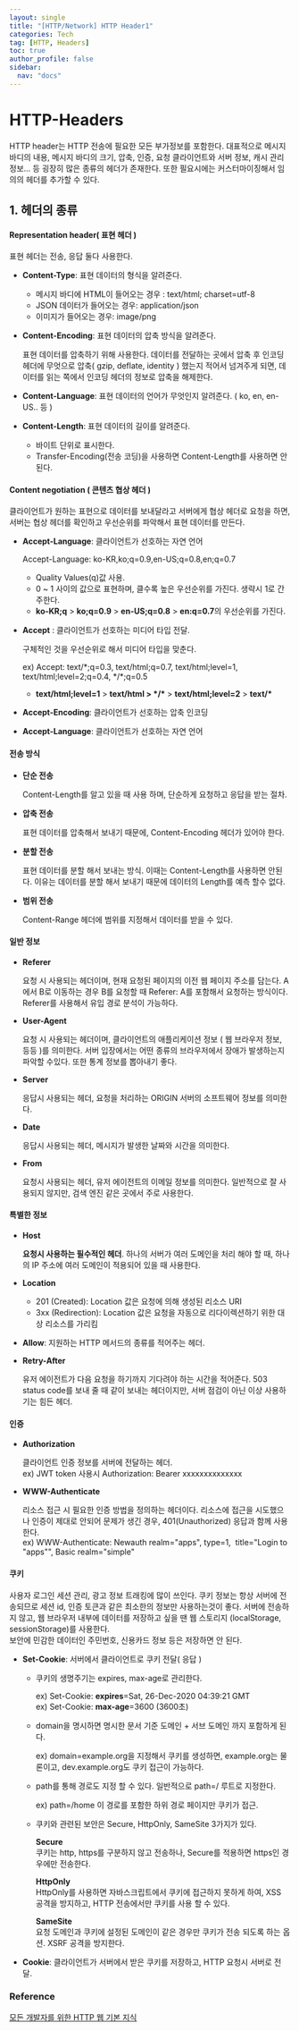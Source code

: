 ```yaml
---
layout: single
title: "[HTTP/Network] HTTP Header1"
categories: Tech
tag: [HTTP, Headers]
toc: true
author_profile: false
sidebar:
  nav: "docs"
---
```


# HTTP-Headers

HTTP header는 HTTP 전송에 필요한 모든 부가정보를 포함한다. 대표적으로 메시지 바디의 내용, 메시지 바디의 크기, 압축, 인증, 요청 클라이언트와 서버 정보, 캐시 관리 정보... 등 굉장히 많은 종류의 헤더가 존재한다. 또한 필요시에는 커스터마이징해서 임의의 헤더를 추가할 수 있다.

## 1. 헤더의 종류

#### Representation header( 표현 헤더 )

표현 헤더는 전송, 응답 둘다 사용한다.

- **Content-Type**: 표현 데이터의 형식을 알려준다.

  - 메시지 바디에 HTML이 들어오는 경우 : text/html; charset=utf-8
  - JSON 데이터가 들어오는 경우: application/json
  - 이미지가 들어오는 경우: image/png

- **Content-Encoding**: 표현 데이터의 압축 방식을 알려준다.

  표현 데이터를 압축하기 위해 사용한다. 데이터를 전달하는 곳에서 압축 후 인코딩 헤더에 무엇으로 압축( gzip, deflate, identity ) 했는지 적어서 넘겨주게 되면, 데이터를 읽는 쪽에서 인코딩 헤더의 정보로 압축을 해제한다.

- **Content-Language**: 표현 데이터의 언어가 무엇인지 알려준다. ( ko, en, en-US.. 등 )

- **Content-Length**: 표현 데이터의 길이를 알려준다.

  - 바이트 단위로 표시한다.
  - Transfer-Encoding(전송 코딩)을 사용하면 Content-Length를 사용하면 안된다.

#### Content negotiation ( 콘텐츠 협상 헤더 )

클라이언트가 원하는 표현으로 데이터를 보내달라고 서버에게 협상 헤더로 요청을 하면, 서버는 협상 헤더를 확인하고 우선순위를 파악해서 표현 데이터를 만든다.

- **Accept-Language**: 클라이언트가 선호하는 자연 언어

  Accept-Language: ko-KR,ko;q=0.9,en-US;q=0.8,en;q=0.7

  - Quality Values(q)값 사용.
  - 0 ~ 1 사이의 값으로 표현하며, 클수록 높은 우선순위를 가진다. 생략시 1로 간주한다.
  - **ko-KR;q** > **ko;q=0.9** > **en-US;q=0.8** > **en:q=0.7**의 우선순위를 가진다.

- **Accept** : 클라이언트가 선호하는 미디어 타입 전달.

  구체적인 것을 우선순위로 해서 미디어 타입을 맞춘다.

  ex) Accept: text/\*;q=0.3, text/html;q=0.7, text/html;level=1,  text/html;level=2;q=0.4, \*/\*;q=0.5

  - **text/html;level=1** > **text/html > \*/\*** > **text/html;level=2** > **text/\***

- **Accept-Encoding**: 클라이언트가 선호하는 압축 인코딩

- **Accept-Language**: 클라이언트가 선호하는 자연 언어

#### 전송 방식

- **단순 전송**

  Content-Length를 알고 있을 때 사용 하며, 단순하게 요청하고 응답을 받는 절차.

- **압축 전송**

  표현 데이터를 압축해서 보내기 때문에, Content-Encoding 헤더가 있어야 한다.

- **분할 전송**

  표현 데이터를 분할 해서 보내는 방식. 이때는 Content-Length를 사용하면 안된다. 이유는 데이터를 분할 해서 보내기 때문에 데이터의 Length를 예측 할수 없다.

- **범위 전송**

  Content-Range 헤더에 범위를 지정해서 데이터를 받을 수 있다.

#### 일반 정보

- **Referer**

  요청 시 사용되는 헤더이며, 현재 요청된 페이지의 이전 웹 페이지 주소를 담는다. A에서 B로 이동하는 경우 B를 요청할 때 Referer: A를 포함해서 요청하는 방식이다. Referer를 사용해서 유입 경로 분석이 가능하다.

- **User-Agent**

  요청 시 사용되는 헤더이며, 클라이언트의 애플리케이션 정보 ( 웹 브라우저 정보, 등등 )를 의미한다. 서버 입장에서는 어떤 종류의 브라우저에서 장애가 발생하는지 파악할 수있다. 또한 통계 정보를 뽑아내기 좋다.

- **Server**

  응답시 사용되는 헤더, 요청을 처리하는 ORIGIN 서버의 소프트웨어 정보를 의미한다.

- **Date**

  응답시 사용되는 헤더, 메시지가 발생한 날짜와 시간을 의미한다.

- **From**

  요청시 사용되는 헤더, 유저 에이전트의 이메일 정보를 의미한다. 일반적으로 잘 사용되지 않지만, 검색 엔진 같은 곳에서 주로 사용한다.

#### 특별한 정보

- **Host**

  **요청시 사용하는 필수적인 헤더**. 하나의 서버가 여러 도메인을 처리 해야 할 때, 하나의 IP 주소에 여러 도메인이 적용되어 있을 때 사용한다.

- **Location**

  - 201 (Created): Location 값은 요청에 의해 생성된 리소스 URI
  - 3xx (Redirection): Location 값은 요청을 자동으로 리다이렉션하기 위한 대상 리소스를 가리킴

- **Allow**: 지원하는 HTTP 메서드의 종류를 적어주는 헤더.

- **Retry-After**

  유저 에이전트가 다음 요청을 하기까지 기다려야 하는 시간을 적어준다. 503 status code를 보내 줄 때 같이 보내는 헤더이지만, 서버 점검이 아닌 이상 사용하기는 힘든 헤더.

#### 인증

- **Authorization**

  클라이언트 인증 정보를 서버에 전달하는 헤더.<br>ex) JWT token 사용시 Authorization: Bearer xxxxxxxxxxxxxx

- **WWW-Authenticate**

  리소스 접근 시 필요한 인증 방법을 정의하는 헤더이다. 리소스에 접근을 시도했으나 인증이 제대로 안되어 문제가 생긴 경우, 401(Unauthorized) 응답과 함께 사용한다. <br>ex) WWW-Authenticate: Newauth realm="apps", type=1,  title="Login to \"apps\"", Basic realm="simple"

#### 쿠키

사용자 로그인 세션 관리, 광고 정보 트래킹에 많이 쓰인다. 쿠키 정보는 항상 서버에 전송되므로 세션 id, 인증 토큰과 같은 최소한의 정보만 사용하는것이 좋다. 서버에 전송하지 않고, 웹 브라우저 내부에 데이터를 저장하고 싶을 땐 웹 스토리지 (localStorage, sessionStorage)를 사용한다.<br>보안에 민감한 데이터인 주민번호, 신용카드 정보 등은 저장하면 안 된다.

- **Set-Cookie**: 서버에서 클라이언트로 쿠키 전달( 응답 )

  - 쿠키의 생명주기는 expires, max-age로 관리한다.

    ex) Set-Cookie: **expires**=Sat, 26-Dec-2020 04:39:21 GMT<br>ex) Set-Cookie: **max-age**=3600 (3600초)

  - domain을 명시하면 명시한 문서 기준 도메인 + 서브 도메인 까지 포함하게 된다.

    ex) domain=example.org을 지정해서 쿠키를 생성하면, example.org는 물론이고, dev.example.org도 쿠키 접근이 가능하다.

  - path를 통해 경로도 지정 할 수 있다. 일반적으로 path=/ 루트로 지정한다.

    ex) path=/home 이 경로를 포함한 하위 경로 페이지만 쿠키가 접근.

  - 쿠키와 관련된 보안은 Secure, HttpOnly, SameSite 3가지가 있다.

    **Secure**<br>쿠키는 http, https를 구분하지 않고 전송하나, Secure를 적용하면 https인 경우에만 전송한다.

    **HttpOnly**<br>HttpOnly를 사용하면 자바스크립트에서 쿠키에 접근하지 못하게 하여, XSS 공격을 방지하고, HTTP 전송에서만 쿠키를 사용 할 수 있다.

    **SameSite**<br>요청 도메인과 쿠키에 설정된 도메인이 같은 경우만 쿠키가 전송 되도록 하는 옵션. XSRF 공격을 방지한다.

- **Cookie**: 클라이언트가 서버에서 받은 쿠키를 저장하고, HTTP 요청시 서버로 전달.

### Reference

[모든 개발자를 위한 HTTP 웹 기본 지식](https://www.inflearn.com/course/http-%EC%9B%B9-%EB%84%A4%ED%8A%B8%EC%9B%8C%ED%81%AC)
